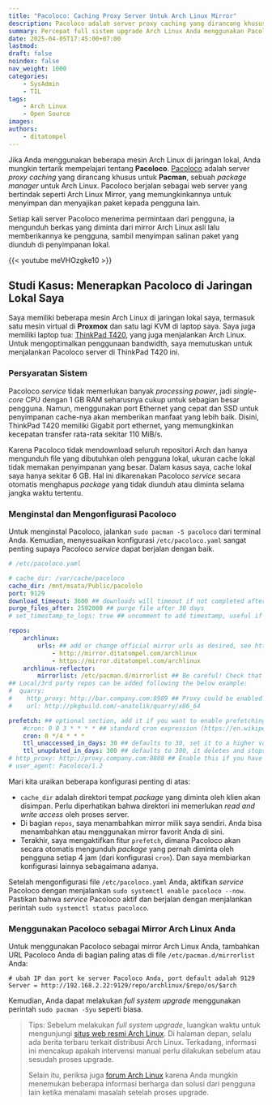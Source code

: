 ```yaml
---
title: "Pacoloco: Caching Proxy Server Untuk Arch Linux Mirror"
description: Pacoloco adalah server proxy caching yang dirancang khusus untuk Pacman. Dia berjalan sebagai web server yang meniru atau bertingkah seperti Arch Linux Mirror, dan memungkinkannya Anda untuk menyimpan dan menyajikan paket kepada pengguna lainnya.
summary: Percepat full sistem upgrade Arch Linux Anda menggunakan Pacoloco, server proxy caching yang dirancang khusus untuk Pacman.
date: 2025-04-05T17:45:00+07:00
lastmod:
draft: false
noindex: false
nav_weight: 1000
categories:
    - SysAdmin
    - TIL
tags:
    - Arch Linux
    - Open Source
images:
authors:
    - ditatompel
---
```


Jika Anda menggunakan beberapa mesin Arch Linux di jaringan lokal, Anda mungkin
tertarik mempelajari tentang **Pacoloco**. [Pacoloco][pacoloco-repo] adalah
server _proxy caching_ yang dirancang khusus untuk **Pacman**, sebuah _package
manager_ untuk Arch Linux. Pacoloco berjalan sebagai web server yang bertindak
seperti Arch Linux Mirror, yang memungkinkannya untuk menyimpan dan menyajikan
paket kepada pengguna lain.

Setiap kali server Pacoloco menerima permintaan dari pengguna, ia mengunduh
berkas yang diminta dari mirror Arch Linux asli lalu memberikannya ke pengguna,
sambil menyimpan salinan paket yang diunduh di penyimpanan lokal.

{{< youtube meVHOzgke10 >}}

## Studi Kasus: Menerapkan Pacoloco di Jaringan Lokal Saya

Saya memiliki beberapa mesin Arch Linux di jaringan lokal saya, termasuk satu
mesin virtual di **Proxmox** dan satu lagi KVM di laptop saya. Saya juga
memiliki laptop tua: [ThinkPad T420](https://tokopedia.link/z7b3wfiGjSb), yang
juga menjalankan Arch Linux. Untuk mengoptimalkan penggunaan bandwidth, saya
memutuskan untuk menjalankan Pacoloco server di ThinkPad T420 ini.

### Persyaratan Sistem

Pacoloco _service_ tidak memerlukan banyak _processing power_, jadi
_single-core_ CPU dengan 1 GB RAM seharusnya cukup untuk sebagian besar
pengguna. Namun, menggunakan port Ethernet yang cepat dan SSD untuk penyimpanan
cache-nya akan memberikan manfaat yang lebih baik. Disini, ThinkPad T420
memiliki Gigabit port ethernet, yang memungkinkan kecepatan transfer rata-rata
sekitar 110 MiB/s.

Karena Pacoloco tidak mendownload seluruh repositori Arch dan hanya mengunduh
file yang dibutuhkan oleh pengguna lokal, ukuran cache lokal tidak memakan
penyimpanan yang besar. Dalam kasus saya, cache lokal saya hanya sekitar 6 GB.
Hal ini dikarenakan Pacoloco _service_ secara otomatis menghapus _package_
yang tidak diunduh atau diminta selama jangka waktu tertentu.

### Menginstal dan Mengonfigurasi Pacoloco

Untuk menginstal Pacoloco, jalankan `sudo pacman -S pacoloco` dari terminal
Anda. Kemudian, menyesuaikan konfigurasi `/etc/pacoloco.yaml` sangat penting
supaya Pacoloco _service_ dapat berjalan dengan baik.

```yaml
# /etc/pacoloco.yaml

# cache_dir: /var/cache/pacoloco
cache_dir: /mnt/msata/Public/pacololo
port: 9129
download_timeout: 3600 ## downloads will timeout if not completed after 3600 sec, 0 to disable timeout
purge_files_after: 2592000 ## purge file after 30 days
# set_timestamp_to_logs: true ## uncomment to add timestamp, useful if pacoloco is being ran through docker

repos:
    archlinux:
        urls: ## add or change official mirror urls as desired, see https://archlinux.org/mirrors/status/
            - http://mirror.ditatompel.com/archlinux
            - https://mirror.ditatompel.com/archlinux
    archlinux-reflector:
        mirrorlist: /etc/pacman.d/mirrorlist ## Be careful! Check that pacoloco URL is NOT included in that file!
## Local/3rd party repos can be added following the below example:
#  quarry:
#    http_proxy: http://bar.company.com:8989 ## Proxy could be enabled per-repo, shadowing the global `http_proxy` (see below)
#    url: http://pkgbuild.com/~anatolik/quarry/x86_64

prefetch: ## optional section, add it if you want to enable prefetching
    #cron: 0 0 3 * * * * ## standard cron expression (https://en.wikipedia.org/wiki/Cron#CRON_expression) to define how frequently prefetch, see https://github.com/gorhill/cronexpr#implementation for documentation.
    cron: 0 */4 * * *
    ttl_unaccessed_in_days: 30 ## defaults to 30, set it to a higher value than the number of consecutive days you don't update your systems. It deletes and stops prefetching packages (and db links) when not downloaded after "ttl_unaccessed_in_days" days that it has been updated.
    ttl_unupdated_in_days: 300 ## defaults to 300, it deletes and stops prefetching packages which haven't been either updated upstream or requested for "ttl_unupdated_in_days".
# http_proxy: http://proxy.company.com:8888 ## Enable this if you have pacoloco running behind a proxy
# user_agent: Pacoloco/1.2
```

Mari kita uraikan beberapa konfigurasi penting di atas:

- `cache_dir` adalah direktori tempat _package_ yang diminta oleh klien akan
  disimpan. Perlu diperhatikan bahwa direktori ini memerlukan _read and write
  access_ oleh proses server.
- Di bagian `repos`, saya menambahkan mirror milik saya sendiri. Anda bisa
  menambahkan atau menggunakan mirror favorit Anda di sini.
- Terakhir, saya mengaktifkan fitur `prefetch`, dimana Pacoloco akan secara
  otomatis mengunduh _package_ yang pernah diminta oleh pengguna setiap 4 jam
  (dari konfigurasi `cron`). Dan saya membiarkan konfigurasi lainnya
  sebagaimana adanya.

Setelah mengonfigurasi file `/etc/pacoloco.yaml` Anda, aktifkan _service_
Pacoloco dengan menjalankan `sudo systemctl enable pacoloco --now`. Pastikan
bahwa _service_ Pacoloco aktif dan berjalan dengan menjalankan perintah `sudo
systemctl status pacoloco`.

### Menggunakan Pacoloco sebagai Mirror Arch Linux Anda

Untuk menggunakan Pacoloco sebagai mirror Arch Linux Anda, tambahkan URL
Pacoloco Anda di bagian paling atas di file `/etc/pacman.d/mirrorlist` Anda:

```plain
# ubah IP dan port ke server Pacoloco Anda, port default adalah 9129
Server = http://192.168.2.22:9129/repo/archlinux/$repo/os/$arch
```

Kemudian, Anda dapat melakukan _full system upgrade_ menggunakan perintah
`sudo pacman -Syu` seperti biasa.

> Tips: Sebelum melakukan _full system upgrade_, luangkan waktu untuk
> mengunjungi [situs web resmi Arch Linux][arch-web]. Di halaman depan, selalu
> ada berita terbaru terkait distribusi Arch Linux. Terkadang, informasi ini
> mencakup apakah intervensi manual perlu dilakukan sebelum atau sesudah proses
> upgrade.
>
> Selain itu, periksa juga [forum Arch Linux][arch-forum-active-topic] karena
> Anda mungkin menemukan beberapa informasi berharga dan solusi dari pengguna
> lain ketika menalami masalah setelah proses upgrade.

[pacoloco-repo]: https://github.com/anatol/pacoloco "Pacoloco Official GitHub Repository"
[arch-mirrors]: https://archlinux.org/mirrors/ "Arch Linux Mirror Overview Page"
[arch-web]: https://archlinux.org/ "Arch Linux Official Website"
[arch-forum-active-topic]: https://bbs.archlinux.org/search.php?action=show_recent "Arch Linux Forum Active Topic"
